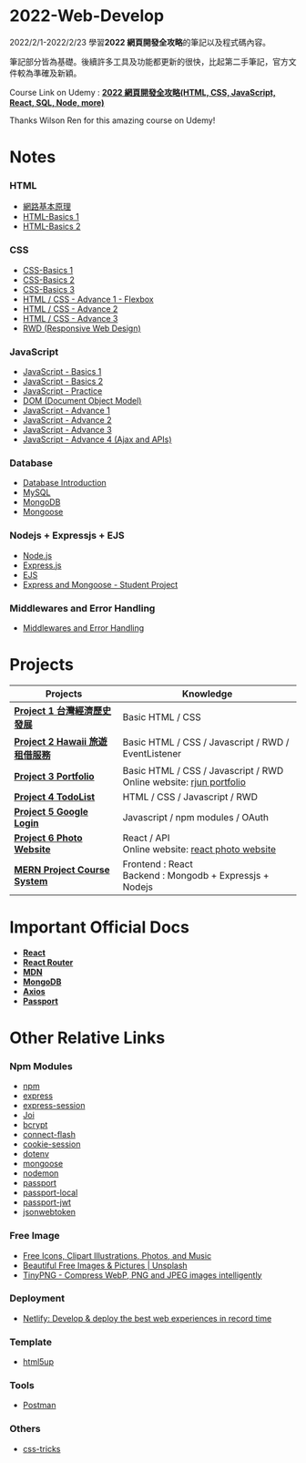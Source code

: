 # 2022-Web-Develop

2022/2/1-2022/2/23 學習**2022 網頁開發全攻略**的筆記以及程式碼內容。

筆記部分皆為基礎。後續許多工具及功能都更新的很快，比起第二手筆記，官方文件較為準確及新穎。

Course Link on Udemy : [**2022 網頁開發全攻略(HTML, CSS, JavaScript, React, SQL, Node, more)**](https://www.udemy.com/course/html5-css3-z/)

Thanks Wilson Ren for this amazing course on Udemy!

# Notes

### HTML

- [網路基本原理](https://github.com/xxrjun/2022-Web-Develop/blob/main/notes/html/HTML/%E7%B6%B2%E8%B7%AF%E5%9F%BA%E6%9C%AC%E5%8E%9F%E7%90%86.md)
- [HTML-Basics 1](https://github.com/xxrjun/2022-Web-Develop/blob/main/notes/html/HTML/HTML-Basics%201.md)
- [HTML-Basics 2](https://github.com/xxrjun/2022-Web-Develop/blob/main/notes/html/HTML/HTML-Basics%202.md)

### CSS

- [CSS-Basics 1](https://github.com/xxrjun/2022-Web-Develop/blob/main/notes/css/CSS/CSS-Basics%201.md)
- [CSS-Basics 2](https://github.com/xxrjun/2022-Web-Develop/blob/main/notes/css/CSS/CSS-Basics%202.md)
- [CSS-Basics 3](https://github.com/xxrjun/2022-Web-Develop/blob/main/notes/css/CSS/CSS-Basics%203.md)
- [HTML / CSS - Advance 1 - Flexbox](https://github.com/xxrjun/2022-Web-Develop/blob/main/notes/css/CSS/HTML%20CSS%20-%20Advance%201%20-%20Flexbox.md)
- [HTML / CSS - Advance 2](https://github.com/xxrjun/2022-Web-Develop/blob/main/notes/css/CSS/HTML%20CSS%20-%20Advance%202.md)
- [HTML / CSS - Advance 3](https://github.com/xxrjun/2022-Web-Develop/blob/main/notes/css/CSS/HTML%20CSS%20-%20Advance%203.md)
- [RWD (Responsive Web Design)](<https://github.com/xxrjun/2022-Web-Develop/blob/main/notes/css/CSS/RWD%20(Responsive%20Web%20Design).md>)

### JavaScript

- [JavaScript - Basics 1](https://github.com/xxrjun/2022-Web-Develop/blob/main/notes/javascript/JavaScript/JavaScript%20-%20Basics%201.md)
- [JavaScript - Basics 2](https://github.com/xxrjun/2022-Web-Develop/blob/main/notes/javascript/JavaScript/JavaScript%20-%20Basics%202.md)
- [JavaScript - Practice](https://github.com/xxrjun/2022-Web-Develop/blob/main/notes/javascript/JavaScript/JavaScript%20-%20Practice.md)
- [DOM (Document Object Model)](<https://github.com/xxrjun/2022-Web-Develop/blob/main/notes/javascript/JavaScript/DOM%20(Document%20Object%20Model).md>)
- [JavaScript - Advance 1](https://github.com/xxrjun/2022-Web-Develop/blob/main/notes/javascript/JavaScript/JavaScript%20-%20Advance%201.md)
- [JavaScript - Advance 2](https://github.com/xxrjun/2022-Web-Develop/blob/main/notes/javascript/JavaScript/JavaScript%20-%20Advance%202.md)
- [JavaScript - Advance 3](https://github.com/xxrjun/2022-Web-Develop/blob/main/notes/javascript/JavaScript/JavaScript%20-%20Advance%203.md)
- [JavaScript - Advance 4 (Ajax and APIs)](<https://github.com/xxrjun/2022-Web-Develop/blob/main/notes/javascript/JavaScript/JavaScript%20-%20Advance%204%20(Ajax%20and%20APIs).md>)

### Database

- [Database Introduction](https://github.com/xxrjun/2022-Web-Develop/tree/main/notes/database)
- [MySQL](https://github.com/xxrjun/2022-Web-Develop/blob/main/notes/database/database/MySQL.md)
- [MongoDB](https://github.com/xxrjun/2022-Web-Develop/blob/main/notes/database/database/MongoDB.md)
- [Mongoose](https://github.com/xxrjun/2022-Web-Develop/blob/main/notes/database/database/Mongoose.md)

### Nodejs + Expressjs + EJS

- [Node.js](https://github.com/xxrjun/2022-Web-Develop/blob/main/notes/nodejs_expressjs_ejs/Nodejs/nodejs.md)
- [Express.js](https://github.com/xxrjun/2022-Web-Develop/blob/main/notes/nodejs_expressjs_ejs/Nodejs/expressjs.md)
- [EJS](https://github.com/xxrjun/2022-Web-Develop/blob/main/notes/nodejs_expressjs_ejs/Nodejs/ejs.md)
- [Express and Mongoose - Student Project](https://github.com/xxrjun/2022-Web-Develop/blob/main/notes/nodejs_expressjs_ejs/Nodejs/express_and_mongoose_student_project.md)

### Middlewares and Error Handling

- [Middlewares and Error Handling](https://github.com/xxrjun/2022-Web-Develop/tree/main/notes/middlewares_and_error_handling)

# Projects

| Projects                                                                                                                                                                     | Knowledge                                                                                                       |
| ---------------------------------------------------------------------------------------------------------------------------------------------------------------------------- | --------------------------------------------------------------------------------------------------------------- |
| [**Project 1 台灣經濟歷史發展**](https://github.com/xxrjun/2022-web-development/tree/main/project1-%E5%8F%B0%E7%81%A3%E7%B6%93%E6%BF%9F%E6%AD%B7%E5%8F%B2%E7%99%BC%E5%B1%95) | Basic HTML / CSS                                                                                                |
| [**Project 2 Hawaii 旅遊租借服務**](https://github.com/xxrjun/2022-web-development/tree/main/project2-hawaii%E6%97%85%E9%81%8A%E7%A7%9F%E5%80%9F%E6%9C%8D%E5%8B%99)          | Basic HTML / CSS / Javascript / RWD / EventListener                                                             |
| [**Project 3 Portfolio**](https://github.com/xxrjun/2022-web-development/tree/main/project3-portfolio)                                                                       | Basic HTML / CSS / Javascript / RWD </br> Online website: [rjun portfolio](https://rjun-portfolio.netlify.app/) |
| [**Project 4 TodoList**](https://github.com/xxrjun/2022-web-development/tree/main/project4-todoList)                                                                         | HTML / CSS / Javascript / RWD                                                                                   |
| [**Project 5 Google Login**](https://github.com/xxrjun/2022-web-development/tree/main/project5-google-login)                                                                 | Javascript / npm modules / OAuth                                                                                |
| [**Project 6 Photo Website**](https://github.com/xxrjun/react-photo-website-infinite-scroll)                                                                                 | React / API </br> Online website: [react photo website](https://xxrjun.github.io/react-photo-website/)          |
| [**MERN Project Course System**](https://github.com/xxrjun/MERN-Project-Course-System)                                                                                       | Frontend : React </br> Backend : Mongodb + Expressjs + Nodejs                                                   |

# Important Official Docs

- [**React**](https://reactjs.org/)
- [**React Router**](https://reactrouter.com/docs/en/v6)
- [**MDN**](https://developer.mozilla.org/zh-TW/)
- [**MongoDB**](https://docs.mongodb.com/)
- [**Axios**](https://axios-http.com/docs/intro)
- [**Passport**](https://www.passportjs.org/docs/)

# Other Relative Links

### Npm Modules

- [npm](https://www.npmjs.com/)
- [express](https://www.npmjs.com/package/express)
- [express-session](https://www.npmjs.com/package/express-session)
- [Joi](https://joi.dev/api/?v=17.6.0)
- [bcrypt](https://www.npmjs.com/package/bcrypt)
- [connect-flash](https://www.npmjs.com/package/connect-flash)
- [cookie-session](https://www.npmjs.com/package/cookie-session)
- [dotenv](https://www.npmjs.com/package/dotenv)
- [mongoose](https://www.npmjs.com/package/mongoose)
- [nodemon](https://www.npmjs.com/package/nodemon)
- [passport](https://www.npmjs.com/package/passport)
- [passport-local](https://www.npmjs.com/package/passport-local)
- [passport-jwt](https://www.npmjs.com/package/passport-jwt)
- [jsonwebtoken](https://www.npmjs.com/package/jsonwebtoken)

### Free Image

- [Free Icons, Clipart Illustrations, Photos, and Music](https://icons8.com/)
- [Beautiful Free Images & Pictures | Unsplash](https://unsplash.com/)
- [TinyPNG - Compress WebP, PNG and JPEG images intelligently](https://tinypng.com/)

### Deployment

- [Netlify: Develop & deploy the best web experiences in record time](https://www.netlify.com/)

### Template

- [html5up](https://html5up.net/)

### Tools

- [Postman](https://www.postman.com/)

### Others

- [css-tricks](https://css-tricks.com/)
